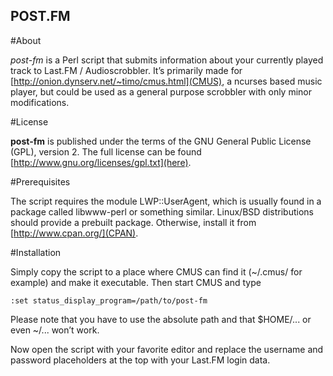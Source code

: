 ## POST.FM

#About

*post-fm* is a Perl script that submits information about your currently played track to Last.FM / Audioscrobbler. It’s primarily made for [http://onion.dynserv.net/~timo/cmus.html](CMUS), a ncurses based music player, but could be used as a general purpose scrobbler with only minor modifications.  

#License

**post-fm** is published under the terms of the GNU General Public License (GPL), version 2. The full license can be found [http://www.gnu.org/licenses/gpl.txt](here).

#Prerequisites

The script requires the module LWP::UserAgent, which is usually found in a package called libwww-perl or something similar. Linux/BSD distributions should provide a prebuilt package. Otherwise, install it from [http://www.cpan.org/](CPAN).

#Installation

Simply copy the script to a place where CMUS can find it (~/.cmus/ for example) and make it executable. Then start CMUS and type

	:set status_display_program=/path/to/post-fm

Please note that you have to use the absolute path and that $HOME/... or even ~/... won’t work.

Now open the script with your favorite editor and replace the username and password placeholders at the top with your Last.FM login data.

